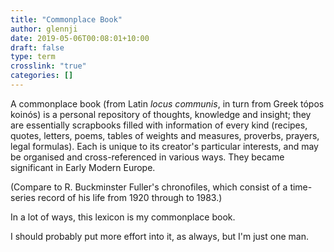 ```yaml
---
title: "Commonplace Book"
author: glennji
date: 2019-05-06T00:08:01+10:00
draft: false
type: term
crosslink: "true"
categories: []
---
```

A commonplace book (from Latin _locus communis_, in turn from Greek tópos koinós) is a personal repository of thoughts, knowledge and insight; they are essentially scrapbooks filled with information of every kind (recipes, quotes, letters, poems, tables of weights and measures, proverbs, prayers, legal formulas). Each is unique to its creator's particular interests, and may be organised and cross-referenced in various ways. They became significant in Early Modern Europe.

(Compare to R. Buckminster Fuller's chronofiles, which consist of a time-series record of his life from 1920 through to 1983.)

In a lot of ways, this lexicon is my commonplace book.

I should probably put more effort into it, as always, but I'm just one man.
